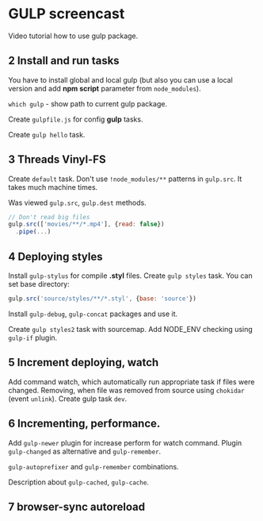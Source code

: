 # GULP screencast
Video tutorial how to use gulp package.
## 2 Install and run tasks
You have to install global and local gulp (but also you can use a local version and add **npm script** parameter from `node_modules`).

`which gulp` - show path to current gulp package.

Create `gulpfile.js` for config **gulp** tasks.

Create `gulp hello` task.

## 3 Threads Vinyl-FS

Create `default` task.
Don't use `!node_modules/**` patterns in `gulp.src`. It takes much machine times.

Was viewed `gulp.src`, `gulp.dest` methods.

```javascript
// Don't read big files
gulp.src(['movies/**/*.mp4'], {read: false})
  .pipe(...)
```
## 4 Deploying styles

Install `gulp-stylus` for compile **.styl** files. Create `gulp styles` task.
You can set base directory:
```javascript
gulp.src('source/styles/**/*.styl', {base: 'source'})
```
Install `gulp-debug`, `gulp-concat` packages and use it.

Create `gulp styles2` task with sourcemap.
Add NODE_ENV checking using `gulp-if` plugin.

## 5 Increment deploying, watch

Add command watch, which automatically run appropriate task if files were changed. Removing, when file was removed from source using `chokidar` (event `unlink`).
Create gulp task `dev`.

## 6 Incrementing, performance.

Add `gulp-newer` plugin for increase perform for watch command. Plugin `gulp-changed` as alternative and `gulp-remember`.

`gulp-autoprefixer` and `gulp-remember` combinations.

Description about `gulp-cached`, `gulp-cache`.

## 7 browser-sync autoreload
